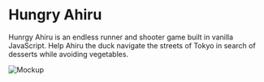 # Hungry Ahiru

Hunrgy Ahiru is an endless runner and shooter game built in vanilla JavaScript. 
Help Ahiru the duck navigate the streets of Tokyo in search of desserts while avoiding vegetables. 

![Mockup](https://cdn.discordapp.com/attachments/709285942430531650/746215906387951657/unknown.png)